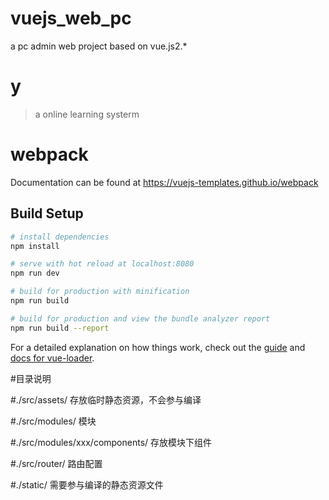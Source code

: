 # vuejs_web_pc
a pc admin web project based on vue.js2.*

# y

> a online learning systerm

# webpack

Documentation can be found at https://vuejs-templates.github.io/webpack

## Build Setup

``` bash
# install dependencies
npm install

# serve with hot reload at localhost:8080
npm run dev

# build for production with minification
npm run build

# build for production and view the bundle analyzer report
npm run build --report
```

For a detailed explanation on how things work, check out the [guide](http://vuejs-templates.github.io/webpack/) and [docs for vue-loader](http://vuejs.github.io/vue-loader).


#目录说明

#./src/assets/  存放临时静态资源，不会参与编译 

#./src/modules/  模块

#./src/modules/xxx/components/   存放模块下组件

#./src/router/ 路由配置

#./static/ 需要参与编译的静态资源文件


